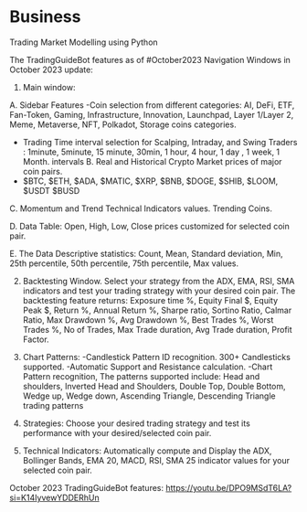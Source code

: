 # Business
Trading Market Modelling using Python

The TradingGuideBot features as of #October2023
Navigation Windows in October 2023 update:
1. Main window: 

A. Sidebar Features
-Coin selection from different categories: AI, DeFi, ETF, Fan-Token, Gaming, Infrastructure, Innovation, Launchpad, Layer 1/Layer 2, Meme, Metaverse, NFT, Polkadot, Storage coins categories.
- Trading Time interval selection for Scalping, Intraday, and Swing Traders : 1minute, 5minute, 15 minute, 30min, 1 hour, 4 hour, 1 day , 1 week, 1 Month. intervals
B. Real and Historical Crypto Market prices of major coin pairs. 
- $BTC, $ETH, $ADA, $MATIC, $XRP, $BNB, $DOGE, $SHIB, $LOOM, $USDT $BUSD 

C. Momentum and Trend Technical Indicators values. Trending Coins.

D. Data Table: Open, High, Low, Close prices customized for selected coin pair.

E. The Data Descriptive statistics: 
Count, Mean, Standard deviation, Min, 25th percentile, 50th percentile, 75th percentile, Max values.

2. Backtesting Window. Select your strategy from the ADX, EMA, RSI, SMA indicators and test your trading strategy with your desired coin pair. The backtesting feature returns: Exposure time %, Equity Final $, Equity  Peak $, Return %, Annual Return %, Sharpe ratio, Sortino Ratio, Calmar Ratio, Max Drawdown %, Avg Drawdown %, Best Trades %, Worst Trades %, No of Trades, Max Trade duration, Avg Trade duration, Profit Factor.

3. Chart Patterns: 
-Candlestick Pattern ID recognition. 300+ Candlesticks supported.
-Automatic Support and Resistance calculation.
-Chart Pattern recognition, The patterns supported include: Head and shoulders, Inverted Head and Shoulders, Double Top, Double Bottom, Wedge up, Wedge down, Ascending Triangle, Descending Triangle trading patterns

4. Strategies: Choose your desired trading strategy and test its performance with your desired/selected coin pair.

5. Technical Indicators: Automatically compute and Display the ADX, Bollinger Bands, EMA 20, MACD, RSI, SMA 25 indicator values for your selected coin pair.

October 2023 TradingGuideBot features: https://youtu.be/DPO9MSdT6LA?si=K14IyvewYDDERhUn
